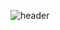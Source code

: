 ![header](https://capsule-render.vercel.app/api?type=venom&fontcolor=FFFFF0&color=#66CDAA&text=robam's%20github)

